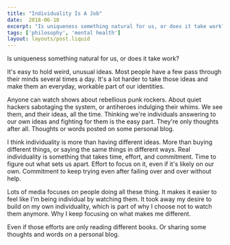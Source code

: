 ```yaml
---
title: "Individuality Is A Job"
date:  2018-06-10
excerpt: "Is uniqueness something natural for us, or does it take work?"
tags: ['philosophy', 'mental health']
layout: layouts/post.liquid
---
```


Is uniqueness something natural for us, or does it take work?

It's easy to hold weird, unusual ideas. Most people have a few pass through their minds several times a day. It's a lot harder to take those ideas and make them an everyday, workable part of our identities.

Anyone can watch shows about rebellious punk rockers. About quiet hackers sabotaging the system, or antiheroes indulging their whims. We see them, and their ideas, all the time. Thinking we're individuals answering to our own ideas and fighting for them is the easy part. They're only thoughts after all. Thoughts or words posted on some personal blog.

I think individuality is more than having different ideas. More than buying different things, or saying the same things in different ways. Real individuality is something that takes time, effort, and commitment. Time to figure out what sets us apart. Effort to focus on it, even if it's likely on our own. Commitment to keep trying even after failing over and over without help.

Lots of media focuses on people doing all these thing. It makes it easier to feel like I'm being individual by watching them. It took away my desire to build on my own individuality, which is part of why I choose not to watch them anymore. Why I keep focusing on what makes me different.

Even if those efforts are only reading different books. Or sharing some thoughts and words on a personal blog.
